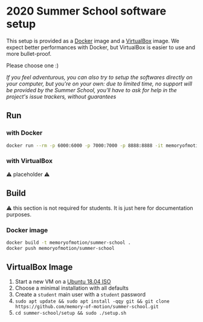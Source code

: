 # 2020 Summer School software setup

This setup is provided as a [Docker](https://www.docker.com/) image and a [VirtualBox](https://www.virtualbox.org/)
image. We expect better performances with Docker, but VirtualBox is easier to use and more bullet-proof.

Please choose one :)

*If you feel adventurous, you can also try to setup the softwares directly on your computer, but you're on your own: due
to limited time, no support will be provided by the Summer School, you'll have to ask for help in the project's issue
trackers, without guarantees*

## Run

### with Docker

```bash
docker run --rm -p 6000:6000 -p 7000:7000 -p 8888:8888 -it memoryofmotion/summer-school
```

### with VirtualBox

:warning: placeholder :warning:

## Build

:warning: this section is not required for students. It is just here for documentation purposes.

### Docker image

```bash
docker build -t memoryofmotion/summer-school .
docker push memoryofmotion/summer-school
```

## VirtualBox Image

1. Start a new VM on a [Ubuntu 18.04 ISO](https://releases.ubuntu.com/18.04/ubuntu-18.04.4-desktop-amd64.iso)
2. Choose a minimal installation with all defaults
3. Create a `student` main user with a `student` password
4. `sudo apt update && sudo apt install -qqy git && git clone https://github.com/memory-of-motion/summer-school.git`
5. `cd summer-school/setup && sudo ./setup.sh`
